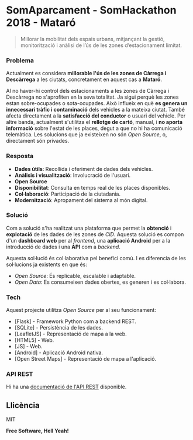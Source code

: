 # SomAparcament - SomHackathon 2018 - Mataró

> Millorar la mobilitat dels espais urbans, mitjançant la gestió, monitorització i anàlisi de l’ús de les zones d’estacionament limitat.

### Problema
Actualment es considera **millorable l'ús de les zones de Càrrega i Descàrrega** a les ciutats, concretament en aquest cas a **Mataró**.

Al no haver-hi control dels estacionaments a les zones de Càrrega i Descàrrega no s'aprofiten en la seva totalitat. Ja sigui perquè les zones estan sobre-ocupades o sota-ocupades. Això influeix en què **es genera un innecessari tràfic i contaminació** dels vehicles a la mateixa ciutat. També afecta directament a la **satisfacció del conductor** o usuari del vehicle. Per altre banda, actualment s'utilitza el **rellotge de cartó**, manual, i **no aporta informació** sobre l'estat de les places, degut a que no hi ha comunicació telemàtica. Les solucions que ja existeixen no són *Open Source*, o, directament són privades.

### Resposta
  - **Dades útils**: Recollida i oferiment de dades dels vehicles.
  - **Anàlisis i visualització**: Involucració de l'usuari.
  - **Open Source**
  - **Disponibilitat**: Consulta en temps real de les places disponibles.
  - **Col·laboració**: Participació de la ciutadania.
  - **Modernització**: Apropament del sistema al món digital.

### Solució
Com a solució s'ha realitzat una plataforma que permet la **obtenció** i **explotació** de les dades de les zones de *CiD*. Aquesta solució es compon d'un **dashboard web** per al *frontend*, una **aplicació Android** per a la introducció de dades i una **API** com a *backend*.

Aquesta sol·lució és col·laborativa pel benefici comú. I es diferencia de les sol·lucions ja existents en que és:
 - *Open Source*: És replicable, escalable i adaptable.
 - *Open Data*: Es consumeixen dades obertes, es generen i es col·labora.

### Tech
Aquest projecte utilitza *Open Source* per al seu funcionament:

* [Flask] - Framework Python com a backend REST.
* [SQLite] - Persistència de les dades.
* [LeafletJS] - Representació de mapa a la web.
* [HTML5] - Web.
* [JS] - Web.
* [Android] - Aplicació Android nativa.
* [Open Street Maps] - Representació de mapa a l'aplicació.

### API REST
Hi ha una [documentació de l'API REST](https://github.com/SomHackathon18/somhackathon18-somrotacio/tree/master/backend) disponible.

Llicència
----
MIT

**Free Software, Hell Yeah!**
